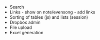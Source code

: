 * Search
* Links - show on note/evensong - add links
* Sorting of tables (js) and lists (session)
* Dropbox admin
* File upload
* Excel generation